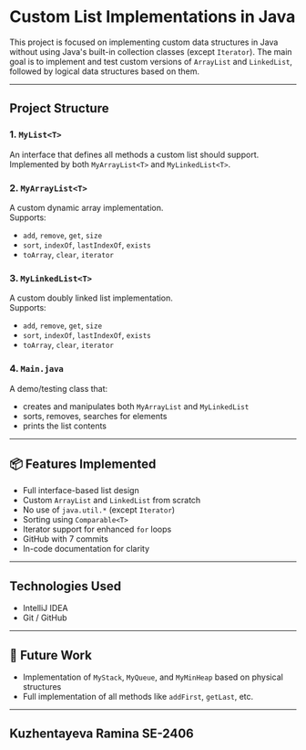 # Custom List Implementations in Java

This project is  focused on implementing custom data structures in Java without using Java's built-in collection classes (except `Iterator`). The main goal is to implement and test custom versions of `ArrayList` and `LinkedList`, followed by logical data structures based on them.

---

##  Project Structure

###  1. `MyList<T>`
An interface that defines all methods a custom list should support.  
Implemented by both `MyArrayList<T>` and `MyLinkedList<T>`.

###  2. `MyArrayList<T>`
A custom dynamic array implementation.  
Supports:
- `add`, `remove`, `get`, `size`
- `sort`, `indexOf`, `lastIndexOf`, `exists`
- `toArray`, `clear`, `iterator`

###  3. `MyLinkedList<T>`
A custom doubly linked list implementation.  
Supports:
- `add`, `remove`, `get`, `size`
- `sort`, `indexOf`, `lastIndexOf`, `exists`
- `toArray`, `clear`, `iterator`

###  4. `Main.java`
A demo/testing class that:
- creates and manipulates both `MyArrayList` and `MyLinkedList`
- sorts, removes, searches for elements
- prints the list contents

---


## 📦 Features Implemented

-  Full interface-based list design
-  Custom `ArrayList` and `LinkedList` from scratch
-  No use of `java.util.*` (except `Iterator`)
-  Sorting using `Comparable<T>`
-  Iterator support for enhanced `for` loops
- GitHub with 7 commits
-  In-code documentation for clarity

---

##  Technologies Used


- IntelliJ IDEA
- Git / GitHub

---

## 📁 Future Work

- Implementation of `MyStack`, `MyQueue`, and `MyMinHeap` based on physical structures
- Full implementation of all methods like `addFirst`, `getLast`, etc.


---

## Kuzhentayeva  Ramina SE-2406



